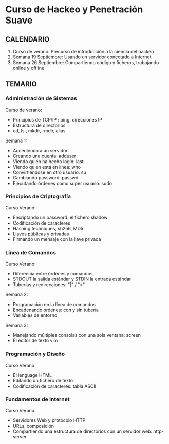 # Curso de Hackeo y Penetración Suave

## CALENDARIO

  1. Curso de verano: Precurso de introducción a la ciencia del hackeo
  1. Semana 19 Septiembre: Usando un servidor conectado a Internet
  1. Semana 26 Septiembre: Compartiendo código y ficheros, trabajando online y offline


## TEMARIO

### Administración de Sistemas

Curso de verano:
  * Principios de TCP/IP : ping, direcciones IP
  * Estructura de directorios
  * cd, ls , mkdir, rmdir, alias


Semana 1:
  * Accediendo a un servidor    
  * Creando una cuenta: adduser
  * Viendo quién ha hecho login: last
  * Viendo quien está en línea: who
  * Convirtiéndose en otro usuario: su
  * Cambiando password: passwd
  * Ejecutando órdenes como super usuario: sudo
    
    
### Principios de Criptografía

Curso Verano:
  * Encriptando un password: el fichero shadow
  * Codificación de caracteres
  * Hashing techniques, sh256, MD5
  * Llaves públicas y privadas
  * Firmando un mensaje con la llave privada

### Línea de Comandos

Curso Verano:
  * Diferencia entre órdenes y comandos
  * STDOUT la salida estándar y STDIN la entrada estándar
  * Tuberías y redirecciones: "|" / ">"

Semana 2:
  * Programación en la línea de comandos
  * Encadenando órdenes: con y sín tubería
  * Variables de entorno

Semana 3:
  * Manejando múltiples consolas con una sola ventana: screen
  * El editor de texto vim

### Programación y Diseño

Curso Verano:
  * El lenguage HTML
  * Editando un fichero de texto
  * Codificación de caracteres: tabla ASCII 

### Fundamentos de Internet

Curso Verano:
  * Servidores Web y protocolo HTTP
  * URLs, composición
  * Compartiendo una estructura de directorios con un servidor web: http-server
